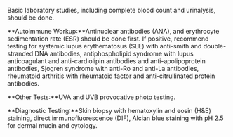 Basic laboratory studies, including complete blood count and urinalysis, should be done.

**Autoimmune Workup:**Antinuclear antibodies (ANA), and erythrocyte sedimentation rate (ESR) should be done first. If positive, recommend testing for systemic lupus erythematosus (SLE) with anti-smith and double-stranded DNA antibodies, antiphospholipid syndrome with lupus anticoagulant and anti-cardiolipin antibodies and anti-apolipoprotein antibodies, Sjogren syndrome with anti-Ro and anti-La antibodies, rheumatoid arthritis with rheumatoid factor and anti-citrullinated protein antibodies.

**Other Tests:**UVA and UVB provocative photo testing.

**Diagnostic Testing:**Skin biopsy with hematoxylin and eosin (H&E) staining, direct immunofluorescence (DIF), Alcian blue staining with pH 2.5 for dermal mucin and cytology.